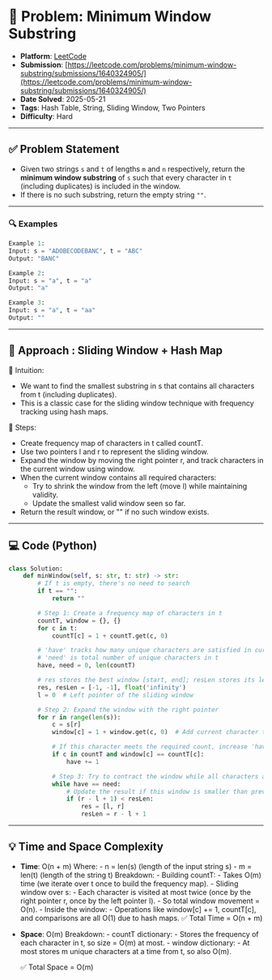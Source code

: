 # 🧲 Problem: Minimum Window Substring

- **Platform**: [LeetCode](https://leetcode.com/problems/minimum-window-substring/description/)
- **Submission**: [https://leetcode.com/problems/minimum-window-substring/submissions/1640324905/](https://leetcode.com/problems/minimum-window-substring/submissions/1640324905/)
- **Date Solved**: 2025-05-21
- **Tags**: Hash Table, String, Sliding Window, Two Pointers
- **Difficulty**: Hard

---

## ✅ Problem Statement
- Given two strings `s` and `t` of lengths `m` and `n` respectively, return the **minimum window substring** of `s` such that every character in `t` (including duplicates) is included in the window.
- If there is no such substring, return the empty string `""`.

---

### 🔍 Examples

```python
Example 1:
Input: s = "ADOBECODEBANC", t = "ABC"
Output: "BANC"

Example 2:
Input: s = "a", t = "a"
Output: "a"

Example 3:
Input: s = "a", t = "aa"
Output: ""
```
---

## 🚀 Approach : Sliding Window + Hash Map
🧠 Intuition:
- We want to find the smallest substring in s that contains all characters from t (including duplicates).
- This is a classic case for the sliding window technique with frequency tracking using hash maps.

🔸 Steps:
- Create frequency map of characters in t called countT.
- Use two pointers l and r to represent the sliding window.
- Expand the window by moving the right pointer r, and track characters in the current window using window.
- When the current window contains all required characters:
     - Try to shrink the window from the left (move l) while maintaining validity.
     - Update the smallest valid window seen so far.
- Return the result window, or "" if no such window exists.

---

## 💻 Code (Python)

```python
class Solution:
    def minWindow(self, s: str, t: str) -> str:
        # If t is empty, there's no need to search
        if t == "":
            return ""

        # Step 1: Create a frequency map of characters in t
        countT, window = {}, {}
        for c in t:
            countT[c] = 1 + countT.get(c, 0)

        # 'have' tracks how many unique characters are satisfied in current window
        # 'need' is total number of unique characters in t
        have, need = 0, len(countT)

        # res stores the best window [start, end]; resLen stores its length
        res, resLen = [-1, -1], float('infinity')
        l = 0  # Left pointer of the sliding window

        # Step 2: Expand the window with the right pointer
        for r in range(len(s)):
            c = s[r]
            window[c] = 1 + window.get(c, 0)  # Add current character to window count

            # If this character meets the required count, increase 'have'
            if c in countT and window[c] == countT[c]:
                have += 1

            # Step 3: Try to contract the window while all characters are satisfied
            while have == need:
                # Update the result if this window is smaller than previous best
                if (r - l + 1) < resLen:
                    res = [l, r]
                    resLen = r - l + 1
```

---

## 💡 Time and Space Complexity
- **Time**: O(n + m) 
    Where:
       - n = len(s) (length of the input string s)
       - m = len(t) (length of the string t)
    Breakdown:
       - Building countT:
            - Takes O(m) time (we iterate over t once to build the frequency map).
       - Sliding window over s:
            - Each character is visited at most twice (once by the right pointer r, once by the left pointer l).
            - So total window movement = O(n).
       - Inside the window:
            - Operations like window[c] += 1, countT[c], and comparisons are all O(1) due to hash maps.
   ✅ Total Time = O(n + m)

- **Space**: O(m)
    Breakdown:
        - countT dictionary:
            - Stores the frequency of each character in t, so size = O(m) at most.
        - window dictionary:
            - At most stores m unique characters at a time from t, so also O(m).

    ✅ Total Space = O(m)
     
